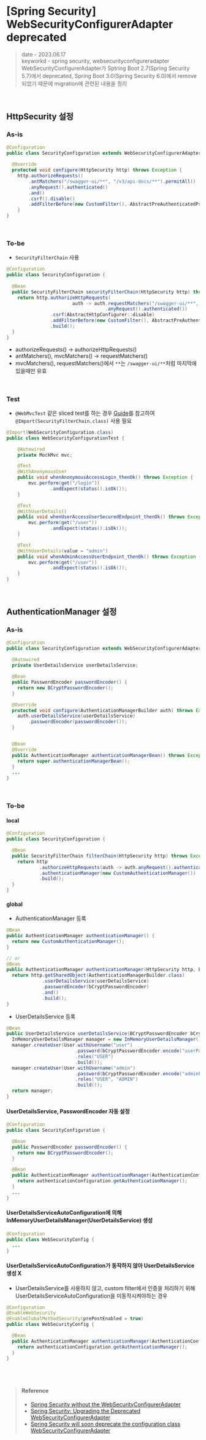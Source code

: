 # [Spring Security] WebSecurityConfigurerAdapter deprecated
> date - 2023.06.17  
> keyworkd - spring security, websecurityconfigureradapter  
> WebSecurityConfigurerAdapter가 Sptring Boot 2.7(Spring Security 5.7)에서 deprecated, Spring Boot 3.0(Spring Security 6.0)에서 remove되었기 때문에 migration에 관련된 내용을 정리  

<br>

## HttpSecurity 설정

### As-is
```java
@Configuration
public class SecurityConfiguration extends WebSecurityConfigurerAdapter {
  
  @Override
  protected void configure(HttpSecurity http) throws Exception {
    http.authorizeRequests()
        .antMatchers("/swagger-ui/**", "/v3/api-docs/**").permitAll()
        .anyRequest().authenticated()
        .and()
        .csrf().disable()
        .addFilterBefore(new CustomFilter(), AbstractPreAuthenticatedProcessingFilter.class);
    }
}
```

<br>

### To-be
* `SecurityFilterChain` 사용
```java
@Configuration
public class SecurityConfiguration {
 
  @Bean
  public SecurityFilterChain securityFilterChain(HttpSecurity http) throws Exception {
    return http.authorizeHttpRequests(
                        auth -> auth.requestMatchers("/swagger-ui/**", "/v3/api-docs/**").permitAll()
                                    .anyRequest().authenticated())
                .csrf(AbstractHttpConfigurer::disable)
                .addFilterBefore(new CustomFilter(), AbstractPreAuthenticatedProcessingFilter.class)
                .build();
  }
}
```
* authorizeRequests() -> authorizeHttpRequests()
* antMatchers(), mvcMatchers() -> requestMatchers()
* mvcMatchers(), requestMatchers()에서 `**`는 `/swagger-ui/**`처럼 마지막에 있을때만 유효

<br>

### Test
* `@WebMvcTest` 같은 sliced test를 하는 경우 [Guide](https://docs.spring.io/spring-boot/docs/2.7.x/reference/html/howto.html#howto.testing.slice-tests)를 참고하여 `@Import(SecurityFilterChain.class)` 사용 필요
```java
@Import(WebSecurityConfiguration.class)
public class WebSecurityConfigurationTest {

    @Autowired
    private MockMvc mvc;

    @Test
    @WithAnonymousUser
    public void whenAnonymousAccessLogin_thenOk() throws Exception {
        mvc.perform(get("/login"))
                .andExpect(status().isOk());
    }

    @Test
    @WithUserDetails()
    public void whenUserAccessUserSecuredEndpoint_thenOk() throws Exception {
        mvc.perform(get("/user"))
                .andExpect(status().isOk());
    }

    @Test
    @WithUserDetails(value = "admin")
    public void whenAdminAccessUserEndpoint_thenOk() throws Exception {
        mvc.perform(get("/user"))
                .andExpect(status().isOk());
    }
}
```


<br>

## AuthenticationManager 설정
### As-is
```java
@Configuration
public class SecurityConfiguration extends WebSecurityConfigurerAdapter {
  
  @Autowired
  private UserDetailsService userDetailsService;

  @Bean
  public PasswordEncoder passwordEncoder() {
    return new BCryptPasswordEncoder();
  }

  @Override
  protected void configure(AuthenticationManagerBuilder auth) throws Exception {
    auth.userDetailsService(userDetailsService)
        .passwordEncoder(passwordEncoder());
  }


  @Bean
  @Override
  public AuthenticationManager authenticationManagerBean() throws Exception {
    return super.authenticationManagerBean();
  }
  ...
}
```

<br>

### To-be
#### local
```java
@Configuration
public class SecurityConfiguration {

  @Bean
  public SecurityFilterChain filterChain(HttpSecurity http) throws Exception {
    return http
            .authorizeHttpRequests(auth -> auth.anyRequest().authenticated())
            .authenticationManager(new CustomAuthenticationManager())
            .build();
  }
}
```

#### global
* AuthenticationManager 등록
```java
@Bean
public AuthenticationManager authenticationManager() {
  return new CustomAuthenticationManager();
}

// or
@Bean
public AuthenticationManager authenticationManager(HttpSecurity http, BCryptPasswordEncoder bCryptPasswordEncoder, UserDetailService userDetailService) throws Exception {
  return http.getSharedObject(AuthenticationManagerBuilder.class)
             .userDetailsService(userDetailsService)
             .passwordEncoder(bCryptPasswordEncoder)
             .and()
             .build();
}
```

* UserDetailsService 등록
```java
@Bean
public UserDetailsService userDetailsService(BCryptPasswordEncoder bCryptPasswordEncoder) {
  InMemoryUserDetailsManager manager = new InMemoryUserDetailsManager();
  manager.createUser(User.withUsername("user")
                         .password(bCryptPasswordEncoder.encode("userPass"))
                         .roles("USER")
                         .build());
  manager.createUser(User.withUsername("admin")
                         .password(bCryptPasswordEncoder.encode("adminPass"))
                         .roles("USER", "ADMIN")
                         .build());
  return manager;
}
```

#### UserDetailsService, PasswordEncoder 자동 설정
```java
@Configuration
public class SecurityConfiguration {

  @Bean
  public PasswordEncoder passwordEncoder() {
    return new BCryptPasswordEncoder();
  }

  @Bean
  public AuthenticationManager authenticationManager(AuthenticationConfiguration authenticationConfiguration) throws Exception {
    return authenticationConfiguration.getAuthenticationManager();
  }
  ...
}
```

#### UserDetailsServiceAutoConfiguration에 의해 InMemoryUserDetailsManager(UserDetailsService) 생성
```java
@Configuration
public class WebSecurityConfig {
  ...
}
```

#### UserDetailsServiceAutoConfiguration가 동작하지 않아 UserDetailsService 생성 X
* UserDetailsService를 사용하지 않고, custom filter에서 인증을 처리하기 위해 UserDetailsServiceAutoConfiguration을 미동작시켜야하는 경우
```java
@Configuration
@EnableWebSecurity
@EnableGlobalMethodSecurity(prePostEnabled = true)
public class WebSecurityConfig {

  @Bean
  public AuthenticationManager authenticationManager(AuthenticationConfiguration authenticationConfiguration) throws Exception {
    return authenticationConfiguration.getAuthenticationManager();
  }
}
```

<br><br>

> #### Reference
> * [Spring Security without the WebSecurityConfigurerAdapter](https://spring.io/blog/2022/02/21/spring-security-without-the-websecurityconfigureradapter)
> * [Spring Security: Upgrading the Deprecated WebSecurityConfigurerAdapter](https://www.baeldung.com/spring-deprecated-websecurityconfigureradapter)
> * [Spring Security will soon deprecate the configuration class WebSecurityConfigurerAdapter](https://www.springcloud.io/post/2022-02/spring-security-deprecate-websecurityconfigureradapter/#comparison-of-old-and-new-usage-of-authenticationmanager&gsc.tab=0)
